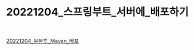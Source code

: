 # 20221204_스프링부트_서버에_배포하기

&nbsp;
&nbsp;

[20221204_우분투_Maven_배포](https://github.com/somnwal/TIL/tree/main/우분투/20221204_우분투_Maven_배포)
